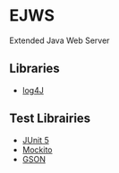 # EJWS

Extended Java Web Server

## Libraries

- [log4J](https://logging.apache.org/log4j/2.x/)
  
## Test Librairies

- [JUnit 5](https://junit.org/junit5/)
- [Mockito](https://site.mockito.org/)
- [GSON](https://github.com/google/gson)
